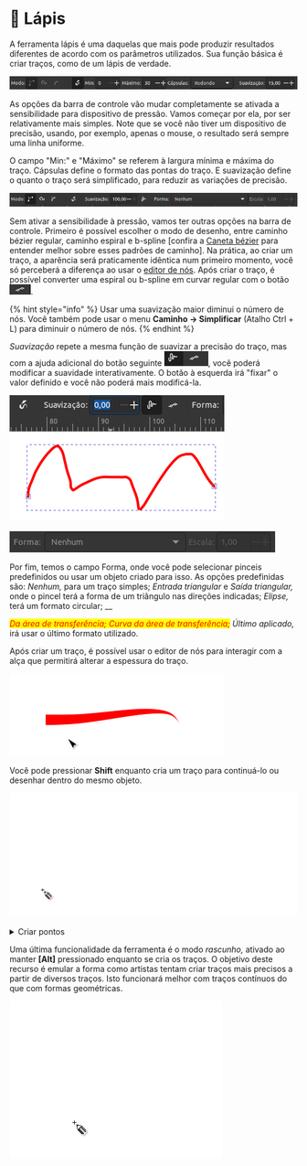 # 🔴 Lápis

A ferramenta lápis é uma daquelas que mais pode produzir resultados diferentes de acordo com os parâmetros utilizados. Sua função básica é criar traços, como de um lápis de verdade.

![](<../.gitbook/assets/image (8).png>)

As opções da barra de controle vão mudar completamente se ativada a sensibilidade para dispositivo de pressão. Vamos começar por ela, por ser relativamente mais simples. Note que se você não tiver um dispositivo de precisão, usando, por exemplo, apenas o mouse, o resultado será sempre uma linha uniforme.&#x20;

O campo "Min:" e "Máximo" se referem à largura mínima e máxima do traço. Cápsulas define o formato das pontas do traço. E suavização define o quanto o traço será simplificado, para reduzir as variações de precisão.

![](<../.gitbook/assets/image (18).png>)

Sem ativar a sensibilidade à pressão, vamos ter outras opções na barra de controle. Primeiro é possível escolher o modo de desenho, entre caminho bézier regular, caminho espiral e b-spline \[confira a [Caneta bézier](caneta-bezier.md) para entender melhor sobre esses padrões de caminho]. Na prática, ao criar um traço, a aparência será praticamente idêntica num primeiro momento, você só perceberá a diferença ao usar o [editor de nós](editor-de-nos.md). Após criar o traço, é possível converter uma espiral ou b-spline em curvar regular com o botão ![](<../.gitbook/assets/image (24).png>).

{% hint style="info" %}
Usar uma suavização maior diminui o número de nós. Você também pode usar o menu **Caminho → Simplificar** (Atalho Ctrl + L) para diminuir o número de nós.
{% endhint %}

_Suavização_ repete a mesma função de suavizar a precisão do traço, mas com a ajuda adicional do botão seguinte ![](<../.gitbook/assets/image (33).png>), você poderá modificar a suavidade interativamente. O botão à esquerda irá "fixar" o valor definido e você não poderá mais modificá-la.

![](<../.gitbook/assets/Peek 06-07-2022 03-31.gif>)

![](<../.gitbook/assets/image (9).png>)

Por fim, temos o campo Forma, onde você pode selecionar pinceis predefinidos ou usar um objeto criado para isso. As opções predefinidas são: _Nenhum,_ para um traço simples; _Entrada triangular_ e _Saída triangular,_ onde o pincel terá a forma de um triângulo nas direções indicadas; _Elipse,_ terá um formato circular; __&#x20;

_<mark style="color:red;">Da área de transferência; Curva da área de transferência;</mark> Último aplicado,_ irá usar o último formato utilizado.&#x20;

Após criar um traço, é possível usar o editor de nós para interagir com a alça que permitirá alterar a espessura do traço.

![](<../.gitbook/assets/Peek 07-07-2022 02-21.gif>)

Você pode pressionar **Shift** enquanto cria um traço para continuá-lo ou desenhar dentro do mesmo objeto.&#x20;

![](<../.gitbook/assets/Peek 07-07-2022 02-37.gif>)

<details>

<summary>Criar pontos</summary>

A ferramenta ainda tem uma função que permite criar pontos. Pressionar **\[Ctrl]** e click cria um ponto. **\[Shift] + \[Ctrl]** e click irá dobrar o tamanho do ponto. **\[Ctrl] + \[Alt]** e click irá criar um círculo pequeno de tamanho aleatório. **\[Ctrl] + \[Shift] + \[Alt]** e click irá criar círculos grandes de tamanhos aleatórios. Note que os os pontos são na verdade [círculos](circulo.md). Essa função pode ser útil, mas a ferramenta pulverizador permite criar resultados semelhantes mais complexos e mais rápido.

![](<../.gitbook/assets/Captura de tela de 2022-07-07 13-26-23.png>)

</details>

Uma última funcionalidade da ferramenta é o modo _rascunho,_ ativado ao manter **\[Alt]** pressionado enquanto se cria os traços. O objetivo deste recurso é emular a forma como artistas tentam criar traços mais precisos a partir de diversos traços. Isto funcionará melhor com traços contínuos do que com formas geométricas.

![](<../.gitbook/assets/Peek 07-07-2022 13-04.gif>)
